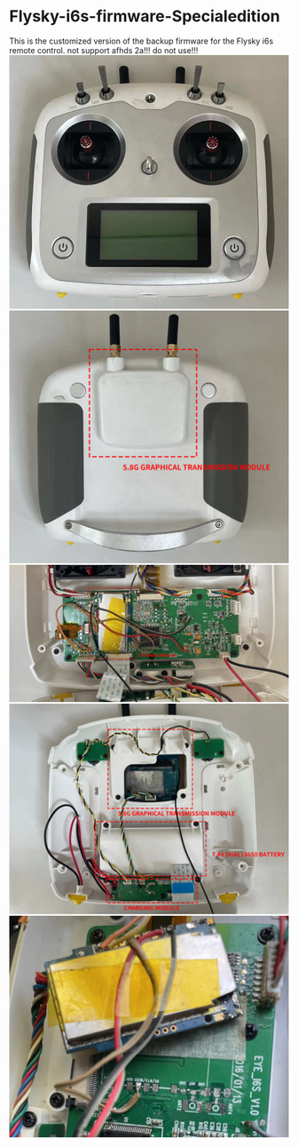 # Flysky-i6s-firmware-Specialedition
This is the customized version of the backup firmware for the Flysky i6s remote control.
not support afhds 2a!!!
do not use!!!
![Image text](https://github.com/Artisticyouth/Flysky-i6s-firmware-Specialedition/raw/main/images/front.jpg)
![Image text](https://github.com/Artisticyouth/Flysky-i6s-firmware-Specialedition/raw/main/images/back.jpg)
![Image text](https://github.com/Artisticyouth/Flysky-i6s-firmware-Specialedition/raw/main/images/front_internal.jpg)
![Image text](https://github.com/Artisticyouth/Flysky-i6s-firmware-Specialedition/raw/main/images/back_internal.jpg)
![Image text](https://github.com/Artisticyouth/Flysky-i6s-firmware-Specialedition/raw/main/images/5.8g_module.jpg)
